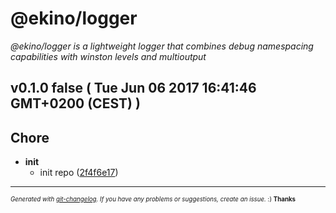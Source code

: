 # @ekino/logger

_@ekino/logger is a lightweight logger that combines debug namespacing capabilities with winston levels and multioutput_

## v0.1.0 false ( Tue Jun 06 2017 16:41:46 GMT+0200 (CEST) )


## Chore

  - **init**
    - init repo
  ([2f4f6e17](git@github.com:ekino/node-logger/commit/2f4f6e177e3fc2c973a03c36d4adf70914dcb575))





---
<sub><sup>*Generated with [git-changelog](https://github.com/rafinskipg/git-changelog). If you have any problems or suggestions, create an issue.* :) **Thanks** </sub></sup>

